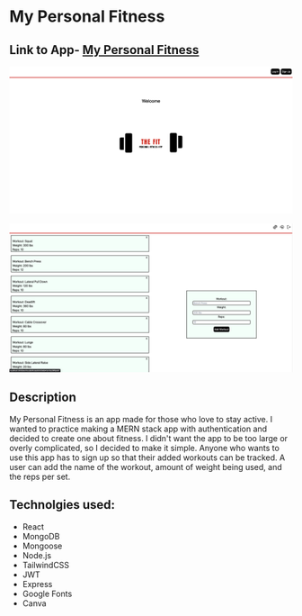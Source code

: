 # My Personal Fitness

## Link to App- [My Personal Fitness](https://fit-for-one.netlify.app/)

![my personal fitness](public/landing.png)

![my personal fitness](public/workouts.png)

## Description

My Personal Fitness is an app made for those who love to stay active. I wanted to practice making a MERN stack app with authentication and decided to create one about fitness. I didn't want the app to be too large or overly complicated, so I decided to make it simple. Anyone who wants to use this app has to sign up so that their added workouts can be tracked. A user can add the name of the workout, amount of weight being used, and the reps per set.


## Technolgies used:

* React
* MongoDB
* Mongoose
* Node.js
* TailwindCSS
* JWT
* Express
* Google Fonts
* Canva
